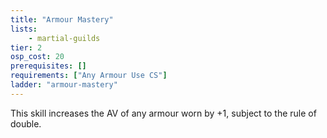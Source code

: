 ```yaml
---
title: "Armour Mastery"
lists:
    - martial-guilds
tier: 2
osp_cost: 20
prerequisites: []
requirements: ["Any Armour Use CS"]
ladder: "armour-mastery"
---
```

This skill increases the AV of any armour worn by +1, subject to the rule of double.